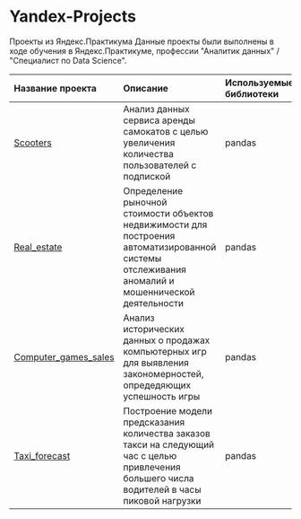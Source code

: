 # Yandex-Projects
Проекты из Яндекс.Практикума
Данные проекты были выполнены в ходе обучения в Яндекс.Практикуме, профессии "Аналитик данных" / "Специалист по Data Science".

| Название проекта        | Описание                                                        | Используемые библиотеки       |
| :--------------------   | :---------------------                                      |:---------------------------|
| [Scooters](Scooters) |Анализ данных сервиса аренды самокатов с целью увеличения количества пользователей с подпиской                              | pandas                       |
| [Real_estate](Real_estate)| Определение рыночной стоимости объектов недвижимости для построения автоматизированной системы отслеживания аномалий и мошеннической деятельности | pandas |
| [Computer_games_sales](Computer_games_sales)|Анализ исторических данных о продажах компьютерных игр для выявления закономерностей, опредедяющих успешность игры|pandas|
|  [Taxi_forecast](Taxi_forecast) | Построение модели предсказания количества заказов такси на следующий час с целью привлечения большего числа водителей в часы пиковой нагрузки  |pandas   |

